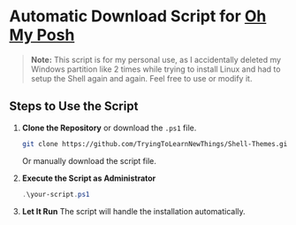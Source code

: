 # Automatic Download Script for [Oh My Posh](https://ohmyposh.dev/docs/)

> **Note:** This script is for my personal use, as I accidentally deleted my Windows partition like 2 times while trying to install Linux and had to setup the Shell again and again. Feel free to use or modify it.

## Steps to Use the Script

1. **Clone the Repository** or download the `.ps1` file.
   ```sh
   git clone https://github.com/TryingToLearnNewThings/Shell-Themes.git
   ```
   Or manually download the script file.

2. **Execute the Script as Administrator**
   ```powershell
   .\your-script.ps1
   ```

3. **Let It Run**
   The script will handle the installation automatically.
